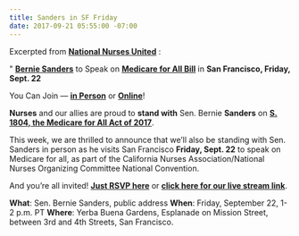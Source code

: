 ```yaml
---
title: Sanders in SF Friday
date: 2017-09-21 05:55:00 -07:00
---
```


Excerpted from [**National Nurses United**](http://www.nationalnursesunited.org/) :

"   [**Bernie Sanders**](https://www.sanders.senate.gov/) to Speak on [**Medicare for All Bill**](http://www.npr.org/2017/09/14/550768280/heres-whats-in-bernie-sanders-medicare-for-all-bill) in **San Francisco, Friday, Sept. 22**

You Can Join — [**in Person**](https://www.facebook.com/events/125231624868836/) or [**Online**](http://www.nationalnursesunited.org/cvn17)!

**Nurses** and our allies are proud to **stand with** Sen. Bernie **Sanders** on [**S. 1804, the Medicare for All Act of 2017**](http://www.npr.org/2017/09/14/550768280/heres-whats-in-bernie-sanders-medicare-for-all-bill). 

This week, we are thrilled to announce that we’ll also be standing with Sen. Sanders in person as he visits San Francisco **Friday, Sept. 22** to speak on Medicare for all, as part of the California Nurses Association/National Nurses Organizing Committee National Convention.

And you’re all invited! [**Just RSVP here**](https://www.facebook.com/events/125231624868836/) or [**click here for our live stream link**](http://www.nationalnursesunited.org/cvn17). 

**What**: Sen. Bernie Sanders, public address
**When**: Friday, September 22, 1-2 p.m. PT
**Where**: Yerba Buena Gardens, Esplanade on Mission Street, between 3rd and 4th Streets, San Francisco.